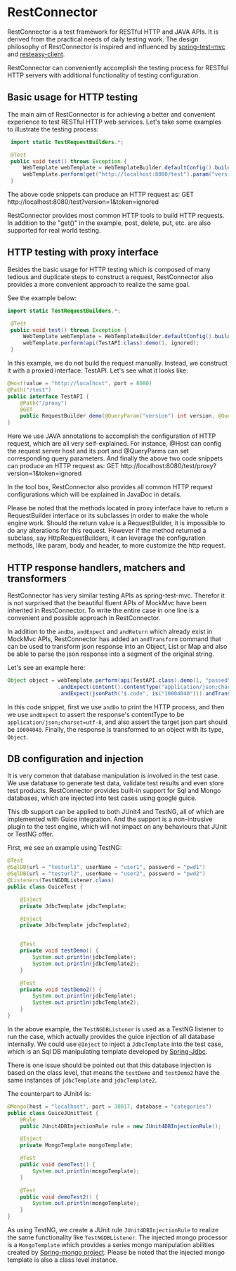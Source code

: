 # RestConnector
RestConnector is a test framework for RESTful HTTP and JAVA APIs. It is derived from the practical needs of daily testing work. The design philosophy of RestConnector is inspired and influenced by [spring-test-mvc](https://github.com/spring-projects/spring-test-mvc) and [resteasy-client](https://github.com/resteasy/Resteasy).

RestConnector can conveniently accomplish the testing process for RESTful HTTP servers with additional functionality of testing configuration.

## Basic usage for HTTP testing
The main aim of RestConnector is for achieving a better and convenient experience to test RESTful HTTP web services. Let's take some examples to illustrate the testing process:

```java
 import static TestRequestBuilders.*;

 @Test
 public void test() throws Exception {
     WebTemplate webTemplate = WebTemplateBuilder.defaultConfig().build();
     webTemplate.perform(get("http://localhost:8080/test").param("version", 1).param("token","ignored"));
 }
```

The above code snippets can produce an HTTP request as: GET http://localhost:8080/test?version=1&token=ignored

RestConnector provides most common HTTP tools to build HTTP requests. In addition to the "get()" in the example, post, delete, put, etc. are also supported for real world testing.

## HTTP testing with proxy interface
Besides the basic usage for HTTP testing which is composed of many tedious and duplicate steps to construct a request, RestConnector also provides a more convenient approach to realize the same goal.

See the example below:
```java
import static TestRequestBuilders.*;

 @Test
 public void test() throws Exception {
     WebTemplate webTemplate = WebTemplateBuilder.defaultConfig().build();
     webTemplate.perform(api(TestAPI.class).demo(1, ignored);
 }
```

In this example, we do not build the request manually. Instead, we construct it with a proxied interface: TestAPI. Let's see what it looks like:
```java
@Host(value = "http://localhost", port = 8080)
@Path("/test")
public interface TestAPI {
    @Path("/proxy")
    @GET
    public RequestBuilder demo(@QueryParam("version") int version, @QueryParam("token") String token);
}
```

Here we use JAVA annotations to accomplish the configuration of HTTP request, which are all very self-explained. For instance, @Host can config the request server host and its port and @QueryParms can set corresponding query parameters. And finally the above two code snippets can produce an HTTP request as: GET http://localhost:8080/test/proxy?version=1&token=ignored

In the tool box, RestConnector also provides all common HTTP request configurations which will be explained in JavaDoc in details.

Please be noted that the methods located in proxy interface have to return a RequestBuilder interface or its subclasses in order to make the whole engine work. Should the return value is a RequestBuilder, it is impossible to do any alterations for this request. However if the method returned a subclass, say HttpRequestBuilders, it can leverage the configuration methods, like param, body and header, to more customize the http request.

## HTTP response handlers, matchers and transformers
RestConnector has very similar testing APIs as spring-test-mvc. Therefor it is not surprised that the beautiful fluent APIs of MockMvc have been inherited in RestConnector. To write the entire case in one line is a convenient and possible approach in RestConnector.

In addition to the `andDo`, `andExpect` and `andReturn` which already exist in MockMvc APIs, RestConnector has added an `andTransform` command that can be used to transform json response into an Object, List or Map and also be able to parse the json response into a segment of the original string.

Let's see an example here:
```java
Object object = webTemplate.perform(api(TestAPI.class).demo(1, "passed")).andDo(print())
                .andExpect(content().contentType("application/json;charset=utf-8"))
                .andExpect(jsonPath("$.code", is("10004040"))).andTransform(json().object(Object.class));
```

In this code snippet, first we use `andDo` to print the HTTP process, and then we use `andExpect` to assert the response's contentType to be `application/json;charset=utf-8`, and also assert the target json part should be `10004040`. Finally, the response is transformed to an object with its type, `Object`.

## DB configuration and injection
It is very common that database manipulation is involved in the test case. We use database to generate test data, validate test results and even store test products. RestConnector provides built-in support for Sql and Mongo databases, which are injected into test cases using google guice.

This db support can be applied to both JUnit4 and TestNG, all of which are implemented with Guice integration. And the support is a non-intrusive plugin to the test engine, which will not impact on any behaviours that JUnit or TestNG offer.

First, we see an example using TestNG:
```java
@Test
@SqlDB(url = "testurl1", userName = "user1", password = "pwd1")
@SqlDB(url = "testurl2", userName = "user2", password = "pwd2")
@Listeners(TestNGDBListener.class)
public class GuiceTest {

    @Inject
    private JdbcTemplate jdbcTemplate;

    @Inject
    private JdbcTemplate jdbcTemplate2;


    @Test
    private void testDemo() {
        System.out.println(jdbcTemplate);
        System.out.println(jdbcTemplate2);
    }

    @Test
    private void testDemo2() {
        System.out.println(jdbcTemplate);
        System.out.println(jdbcTemplate2);
    }
}
```

In the above example, the `TestNGDBListener` is used as a TestNG listener to run the case, which actually provides the guice injection of all database internally. We could use `@Inject` to inject a `JdbcTemplate` into the test case, which is an Sql DB manipulating template developed by [Spring-Jdbc](https://github.com/spring-projects/spring-framework).

There is one issue should be pointed out that this database injection is based on the class level, that means the `testDemo` and `testDemo2` have the same instances of `jdbcTemplate` and `jdbcTemplate2`.

The counterpart to JUnit4 is:
```java
@Mongo(host = "localhost", port = 30017, database = "categories")
public class GuiceJUnitTest {
    @Rule
    public JUnit4DBInjectionRule rule = new JUnit4DBInjectionRule();

    @Inject
    private MongoTemplate mongoTemplate;

    @Test
    public void demoTest() {
        System.out.println(mongoTemplate);
    }

    @Test
    public void demoTest2() {
        System.out.println(mongoTemplate);
    }
}
```

As using TestNG, we create a JUnit rule `JUnit4DBInjectionRule` to realize the same functionality like `TestNGDBListener`. The injected mongo processor is a `MongoTemplate` which provides a series mongo manipulation abilities created by [Spring-mongo project](https://github.com/spring-projects/spring-data-mongodb). Please be noted that the injected mongo template is also a class level instance.